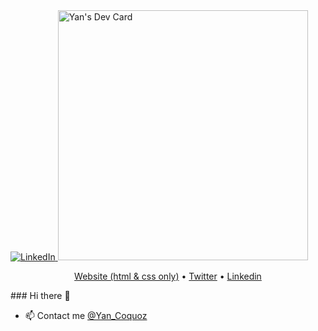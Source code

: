 <div align="left">
  <a href="https://github.com/Yan-Coquoz">
    <img
      src="https://img.shields.io/static/v1?logo=linkedin&style=flat-square&color=0072b1&label=LinkedIn&message=%E2%98%86"
      alt="LinkedIn"
    />
  </a>
<a href="https://app.daily.dev/Dislok">
  <img src="https://api.daily.dev/devcards/017713812e394d3998717ac806a7f902.png?r=tvi" width="400" alt="Yan's Dev Card"/>
  </a>
<p align="center">
  <a href="https://yan-coquoz.github.io/Mon_Portfolio/">Website (html & css only)</a> •
  <a href="https://twitter.com/Yan_Coquoz">Twitter</a> •
  <a href="https://www.linkedin.com/in/yan-coquoz-41081b194">Linkedin</a>
</p>
</div>
### Hi there 👋

<!--
**Yan-Coquoz/Yan-Coquoz** is a ✨ _special_ ✨ repository because its `README.md` (this file) appears on your GitHub profile.-->


* 📫 Contact me [@Yan_Coquoz](https://twitter.com/Yan_Coquoz)
